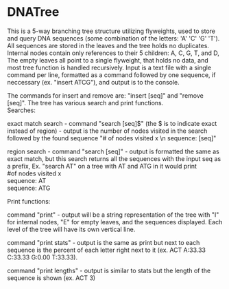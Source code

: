 # DNATree
This is a 5-way branching tree structure utilizing flyweights, used to store and query DNA sequences (some combination of the letters: 'A' 'C' 'G' 'T'). All sequences are stored in the leaves and the tree holds no duplicates. Internal nodes contain only references to their 5 children: A, C, G, T, and D, The empty leaves all point to a single flyweight, that holds no data, and most tree function is handled recursively. Input is a text file with a single command per line, formatted as a command followed by one sequence, if neccessary (ex. "insert ATCG"), and output is to the console.  
  
The commands for insert and remove are: "insert [seq]" and "remove [seq]". The tree has various search and print functions.  
Searches:  
  
exact match search - command "search [seq]$" (the $ is to indicate exact instead of region) - output is the number of nodes visited in the search followed by the found sequence "# of nodes visited x \n sequence: [seq]" 
  
region search - command "search [seq]" - output is formatted the same as exact match, but this search returns all the sequences with the input seq as a prefix, Ex. "search AT" on a tree with AT and ATG in it would print     
#of nodes visited x  
sequence: AT  
sequence: ATG 
  
Print functions:  
  
command "print" - output will be a string representation of the tree with "I" for internal nodes, "E" for empty leaves, and the sequences displayed. Each level of the tree will have its own vertical line. 
  
command "print stats" - output is the same as print but next to each sequence is the percent of each letter right next to it (ex. ACT A:33.33 C:33.33 G:0.00 T:33.33).  
  
command "print lengths" - output is similar to stats but the length of the sequence is shown (ex. ACT 3)  
